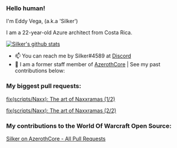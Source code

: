 ### Hello human!

I'm Eddy Vega, (a.k.a 'Silker')

I am a 22-year-old Azure architect from Costa Rica.

[![Silker's github stats](https://github-readme-stats.vercel.app/api?username=Si1ker&count_private=true&show_icons=true&theme=chartreuse-dark)](https://github.com/azerothcore/azerothcore-wotlk/commits?author=Si1ker)


- 📫 You can reach me by Silker#4589 at [Discord](https://discord.com/)
- 💼 I am a former staff member of [AzerothCore](https://github.com/azerothcore/azerothcore-wotlk) | See my past contributions below:

### My biggest pull requests:
[fix(scripts/Naxx): The art of Naxxramas (1/2)](https://github.com/azerothcore/azerothcore-wotlk/pull/4076/files)

[fix(scripts/Naxx): The art of Naxxramas (2/2)](https://github.com/azerothcore/azerothcore-wotlk/pull/5057/files)

### My contributions to the World Of Warcraft Open Source:
[Silker on AzerothCore - All Pull Requests](https://github.com/azerothcore/azerothcore-wotlk/pulls?q=is%3Apr+author%3ASi1ker+is%3Aclosed+sort%3Acomments-desc)
